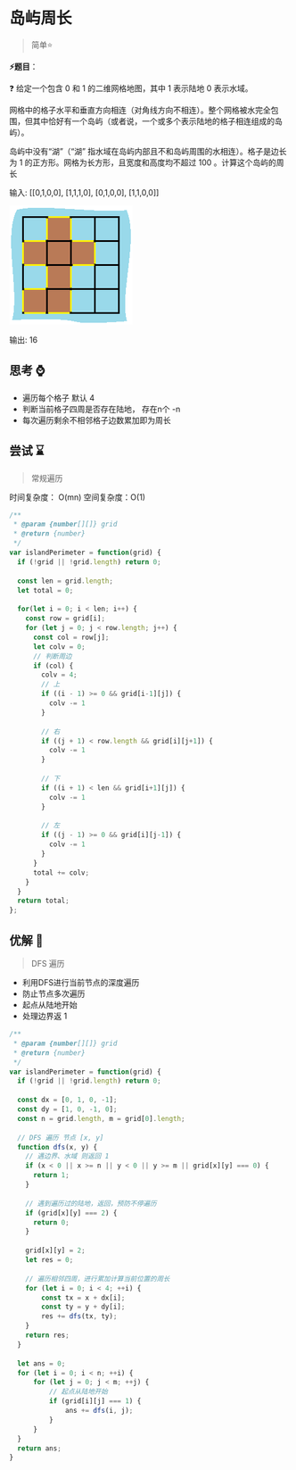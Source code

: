 # 岛屿周长

> 简单⭐

**⚡题目**：

❓ 给定一个包含 0 和 1 的二维网格地图，其中 1 表示陆地 0 表示水域。

网格中的格子水平和垂直方向相连（对角线方向不相连）。整个网格被水完全包围，但其中恰好有一个岛屿（或者说，一个或多个表示陆地的格子相连组成的岛屿）。

岛屿中没有“湖”（“湖” 指水域在岛屿内部且不和岛屿周围的水相连）。格子是边长为 1 的正方形。网格为长方形，且宽度和高度均不超过 100 。计算这个岛屿的周长

输入:
[[0,1,0,0],
 [1,1,1,0],
 [0,1,0,0],
 [1,1,0,0]]

![island](./island.png)

输出: 16

## 思考 ⌚

- 遍历每个格子 默认 4
- 判断当前格子四周是否存在陆地， 存在n个 -n
- 每次遍历剩余不相邻格子边数累加即为周长

## 尝试 ⌛

> 常规遍历

时间复杂度： O(mn)
空间复杂度：O(1)

```js
/**
 * @param {number[][]} grid
 * @return {number}
 */
var islandPerimeter = function(grid) {
  if (!grid || !grid.length) return 0;

  const len = grid.length;
  let total = 0;

  for(let i = 0; i < len; i++) {
    const row = grid[i];
    for (let j = 0; j < row.length; j++) {
      const col = row[j];
      let colv = 0;
      // 判断周边
      if (col) {
        colv = 4;
        // 上
        if ((i - 1) >= 0 && grid[i-1][j]) {
          colv -= 1
        }

        // 右
        if ((j + 1) < row.length && grid[i][j+1]) {
          colv -= 1
        }

        // 下
        if ((i + 1) < len && grid[i+1][j]) {
          colv -= 1
        }

        // 左
        if ((j - 1) >= 0 && grid[i][j-1]) {
          colv -= 1
        }
      }
      total += colv;
    }
  }
  return total;
};
```

## 优解 🚀

> DFS 遍历

- 利用DFS进行当前节点的深度遍历
- 防止节点多次遍历
- 起点从陆地开始
- 处理边界返 1

```js
/**
 * @param {number[][]} grid
 * @return {number}
 */
var islandPerimeter = function(grid) {
  if (!grid || !grid.length) return 0;

  const dx = [0, 1, 0, -1];
  const dy = [1, 0, -1, 0];
  const n = grid.length, m = grid[0].length;

  // DFS 遍历 节点 [x, y]
  function dfs(x, y) {
    // 遇边界、水域 则返回 1
    if (x < 0 || x >= n || y < 0 || y >= m || grid[x][y] === 0) {
      return 1;
    }

    // 遇到遍历过的陆地，返回，预防不停遍历
    if (grid[x][y] === 2) {
      return 0;
    }

    grid[x][y] = 2;
    let res = 0;

    // 遍历相邻四周，进行累加计算当前位置的周长
    for (let i = 0; i < 4; ++i) {
        const tx = x + dx[i];
        const ty = y + dy[i];
        res += dfs(tx, ty);
    }
    return res;
  }

  let ans = 0;
  for (let i = 0; i < n; ++i) {
      for (let j = 0; j < m; ++j) {
          // 起点从陆地开始
          if (grid[i][j] === 1) {
              ans += dfs(i, j);
          }
      }
  }
  return ans;
}
```
